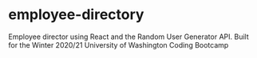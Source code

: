 # employee-directory
Employee director using React and the Random User Generator API. Built for the Winter 2020/21 University of Washington Coding Bootcamp
